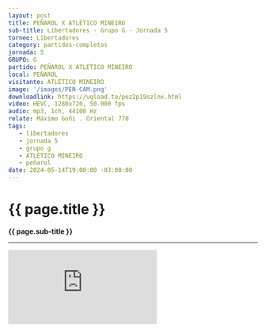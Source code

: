 ```yaml
---
layout: post
title: PEÑAROL X ATLÉTICO MINEIRO
sub-title: Libertadores · Grupo G · Jornada 5
torneo: Libertadores
category: partidos-completos
jornada: 5
GRUPO: G
partido: PEÑAROL X ATLÉTICO MINEIRO
local: PEÑAROL
visitante: ATLÉTICO MINEIRO
image: '/images/PEN-CAM.png'
downloadlink: https://uqload.to/pez2p19szlnx.html
video: HEVC, 1280x720, 50.000 fps
audio: mp3, 1ch, 44100 Hz
relato: Máximo Goñi . Oriental 770
tags:
   - libertadores
   - jornada 5
   - grupo g
   - ATLÉTICO MINEIRO
   - peñarol
date: 2024-05-14T19:00:00 -03:00:00
---
```


<div class="mt-5 mb-4 dyuthi_regular top-top-style">
    <h1 class="text-success kustom_culture">
        {{ page.title }} 
    </h1>
    <strong>{{ page.sub-title }}</strong>
    <hr>
</div>
<div class="container-fluid w-100 h-100 border-0" style="padding: 0;">
    <iframe class="position-relative w-100 h-100 border-0" src="https://uqload.to/embed-pez2p19szlnx.html" frameborder=0 marginwidth=0 marginheight=0 scrolling=NO allowfullscreen style="padding: 0;margin: 0;"></iframe> 
</div>


